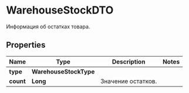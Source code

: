 

# WarehouseStockDTO

Информация об остатках товара.

## Properties

| Name | Type | Description | Notes |
|------------ | ------------- | ------------- | -------------|
|**type** | **WarehouseStockType** |  |  |
|**count** | **Long** | Значение остатков. |  |



